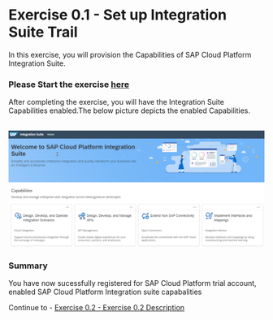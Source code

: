 # Exercise 0.1 -  Set up Integration Suite Trail

In this exercise, you will provision the Capabilities of SAP Cloud Platform Integration Suite.
### Please Start the exercise [here](https://developers.sap.com/tutorials/cp-starter-isuite-onboard-subscribe.html)

After completing the exercise, you will have the Integration Suite Capabilities enabled.The below picture depicts the enabled Capabilities. 

<br>![](/exercises/ex0/images/iSuite.png)

### Summary

You have now sucessfully registered for SAP Cloud Platform trial account, enabled SAP Cloud Platform Integration suite capabalities

Continue to - [Exercise 0.2 - Exercise 0.2 Description](../ex2/README.md)

